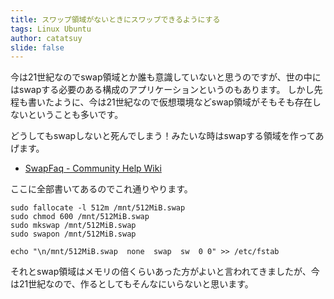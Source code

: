 ```yaml
---
title: スワップ領域がないときにスワップできるようにする
tags: Linux Ubuntu
author: catatsuy
slide: false
---
```

今は21世紀なのでswap領域とか誰も意識していないと思うのですが、世の中にはswapする必要のある構成のアプリケーションというのもあります。
しかし先程も書いたように、今は21世紀なので仮想環境などswap領域がそもそも存在しないということも多いです。

どうしてもswapしないと死んでしまう！みたいな時はswapする領域を作ってあげます。

  * [SwapFaq - Community Help Wiki](https://help.ubuntu.com/community/SwapFaq)

ここに全部書いてあるのでこれ通りやります。

```
sudo fallocate -l 512m /mnt/512MiB.swap
sudo chmod 600 /mnt/512MiB.swap
sudo mkswap /mnt/512MiB.swap
sudo swapon /mnt/512MiB.swap

echo "\n/mnt/512MiB.swap  none  swap  sw  0 0" >> /etc/fstab
```

それとswap領域はメモリの倍くらいあった方がよいと言われてきましたが、今は21世紀なので、作るとしてもそんなにいらないと思います。

